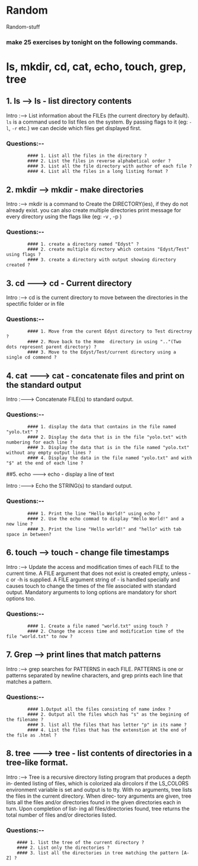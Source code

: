 # Random
Random-stuff
### make 25 exercises by tonight on the following commands. 
# ls, mkdir, cd, cat, echo, touch, grep, tree #####

## 1. ls --> ls - list directory contents

Intro :-->
            List  information  about  the FILEs (the current directory by default).
            `ls` is a command used to list files on the system. By passing flags to it 
            (eg: `-l`, `-r` etc.) we can decide which files get displayed first.

### Questions:--

            #### 1. List all the files in the directory ?
            #### 2. List the files in reverse alphabetical order ?
            #### 3. List all the file directory with author of each file ?
            #### 4. List all the files in a long listing format ?

## 2. mkdir --> mkdir - make directories

Intro :--> 
            mkdir is a command to Create the DIRECTORY(ies), if they do not already exist.
            you can also create multiple directories print message for every directory
            using the flags like (eg: -v , -p ) 

### Questions:--

            #### 1. create a directory named "Edyst" ?
            #### 2. create multiple directory which contains "Edyst/Test" using flags ?
            #### 3. create a directory with output showing directory created ?

## 3. cd ---> cd - Current directory

Intro :--> 
            cd is the current directory to move between the directories in the spectific 
            folder or in file

### Questions:--

            #### 1. Move from the curent Edyst directory to Test directroy ?
            #### 2. Move back to the Home  directory in using ".."(Two dots represent parent directory) ?
            #### 3. Move to the Edyst/Test/current directory using a single cd commend ?

## 4. cat ---> cat - concatenate files and print on the standard output

Intro :---> 
            Concatenate FILE(s) to standard output.

### Questions:--

            #### 1. display the data that contains in the file named "yolo.txt" ?
            #### 2. Display the data that is in the file "yolo.txt" with numbering for each line ?
            #### 3. Display the data that is in the file named "yolo.txt" without any empty output lines ?
            #### 4. Display the data in the file named "yolo.txt" and with "$" at the end of each line ?

##5. echo ---> echo - display a line of text

Intro :---> 
            Echo the STRING(s) to standard output.

### Questions:--

            #### 1. Print the line "Hello World!" using echo ?
            #### 2. Use the echo commad to display "Hello World!" and a new line ?
            #### 3. Print the line "Hello world!" and "hello" with tab space in between?


## 6. touch --> touch - change file timestamps

Intro :--> 
            Update  the  access  and modification times of each FILE to the current
            time.
            A FILE argument that does not exist is created empty, unless -c  or  -h
            is supplied.
            A  FILE  argument  string of - is handled specially and causes touch to
            change the times of the file associated with standard output.
            Mandatory arguments to long options are  mandatory  for  short  options
            too.

### Questions:--

            #### 1. Create a file named "world.txt" using touch ?
            #### 2. Change the access time and modification time of the file "world.txt" to now ?

## 7. Grep --> print lines that match patterns

Intro :-->  grep  searches  for PATTERNS in each FILE.  PATTERNS is one or patterns
            separated by newline characters, and grep prints each line that matches
            a pattern.

### Questions:--

            #### 1.Output all the files consisting of name index ?
            #### 2. Output all the files which has "s" as the begining of the filename ?
            #### 3. list all the files that has letter "p" in its name ?
            #### 4. List the files that has the extenstion at the end of the file as .html ?

## 8. tree --->  tree - list contents of directories in a tree-like format.

Intro :-->  Tree is a recursive directory listing program that produces a depth in‐
       dented listing of files,  which  is  colorized  ala  dircolors  if  the
       LS_COLORS  environment  variable  is set and output is to tty.  With no
       arguments, tree lists the files in the current directory.  When  direc‐
       tory  arguments  are given, tree lists all the files and/or directories
       found in the given directories each in turn.  Upon completion of  list‐
       ing all files/directories found, tree returns the total number of files
       and/or directories listed.

### Questions:--

        #### 1. list the tree of the current directory ?
        #### 2. List only the directories ?
        #### 3. list all the directories in tree matching the pattern [A-Z] ?
